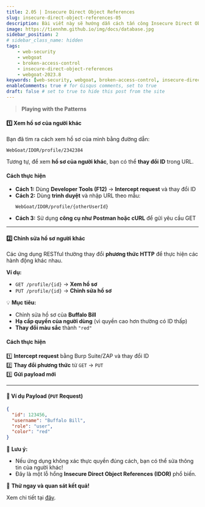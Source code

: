 ```yaml
---
title: 2.05 | Insecure Direct Object References
slug: insecure-direct-object-references-05
description: Bài viết này sẽ hướng dẫn cách tấn công Insecure Direct Object References trên WebGoat 2023.8
image: https://tiennhm.github.io/img/docs/database.jpg
sidebar_position: 2
# sidebar_class_name: hidden
tags: 
    - web-security
    - webgoat
    - broken-access-control
    - insecure-direct-object-references
    - webgoat-2023.8
keywords: [web-security, webgoat, broken-access-control, insecure-direct-object-references, webgoat-2023.8]
enableComments: true # for Gisqus comments, set to true
draft: false # set to true to hide this post from the site
---
```


> **Playing with the Patterns**  

#### **1️⃣ Xem hồ sơ của người khác**  
Bạn đã tìm ra cách xem hồ sơ của mình bằng đường dẫn:  

```plaintext
WebGoat/IDOR/profile/2342384
```
Tương tự, để xem **hồ sơ của người khác**, bạn có thể **thay đổi ID** trong URL.  

#### **Cách thực hiện**  
- **Cách 1:** Dùng **Developer Tools (F12)** → **Intercept request** và thay đổi ID  
- **Cách 2:** Dùng **trình duyệt** và nhập URL theo mẫu:  
  ```plaintext
  WebGoat/IDOR/profile/{otherUserId}
  ```
- **Cách 3:** Sử dụng **công cụ như Postman hoặc cURL** để gửi yêu cầu GET  

---

#### **2️⃣ Chỉnh sửa hồ sơ người khác**  
Các ứng dụng RESTful thường thay đổi **phương thức HTTP** để thực hiện các hành động khác nhau.  

**Ví dụ:**  
- `GET /profile/{id}` → **Xem hồ sơ**  
- `PUT /profile/{id}` → **Chỉnh sửa hồ sơ**  

💡 **Mục tiêu:**  
- Chỉnh sửa hồ sơ của **Buffalo Bill**  
- **Hạ cấp quyền của người dùng** (vì quyền cao hơn thường có ID thấp)  
- **Thay đổi màu sắc** thành `"red"`  

#### **Cách thực hiện**  
1️⃣ **Intercept request** bằng Burp Suite/ZAP và thay đổi ID  
2️⃣ **Thay đổi phương thức** từ `GET` → `PUT`  
3️⃣ **Gửi payload mới**  

---

#### **📌 Ví dụ Payload (`PUT` Request)**
```json
{
  "id": 123456,
  "username": "Buffalo Bill",
  "role": "user",
  "color": "red"
}
```
🛑 **Lưu ý:**  
- Nếu ứng dụng không xác thực quyền đúng cách, bạn có thể sửa thông tin của người khác!  
- Đây là một lỗ hổng **Insecure Direct Object References (IDOR)** phổ biến.  

🚀 **Thử ngay và quan sát kết quả!**

Xem chi tiết tại [đây](https://docs.cycubix.com/application-security-series/web-application-security-essentials/solutions/a5-broken-access-control/a1-2021-or-insecure-direct-object-reference-or-cycubix-docs/insecure-direct-object-reference-5).